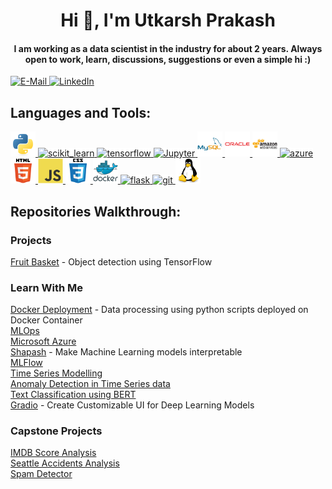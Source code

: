 <h1 align="center">Hi 👋, I'm Utkarsh Prakash</h1>
<h4 align="center">I am working as a data scientist in the industry for about 2 years. Always open to work, learn, discussions, suggestions or even a simple hi :) </h4>
<a href="mailto:utkarshprakash008@gmail.com"> <img src="https://www.vectorlogo.zone/logos/gmail/gmail-ar21.svg" alt="E-Mail" width="100" length="60" style="background-color:white"/> </a>
<a href="https://www.linkedin.com/in/utkarshprakash2911/"> <img src="https://www.vectorlogo.zone/logos/linkedin/linkedin-ar21.svg" alt="LinkedIn" width="100" length="60" style="background-color:white;"/> </a>

<h2 align="left">Languages and Tools:</h2>
<p align="left"> 
  <a href="https://www.python.org" target="_blank"> <img src="https://raw.githubusercontent.com/devicons/devicon/master/icons/python/python-original.svg" alt="python" width="40" height="40" style="background-color:white"/> </a> 
  <a href="https://scikit-learn.org/" target="_blank"> <img src="https://upload.wikimedia.org/wikipedia/commons/0/05/Scikit_learn_logo_small.svg" alt="scikit_learn" width="40" height="40" style="background-color:white"/> </a> 
  <a href="https://www.tensorflow.org" target="_blank"> <img src="https://www.vectorlogo.zone/logos/tensorflow/tensorflow-icon.svg" alt="tensorflow" width="40" height="40" style="background-color:white"/> </a> 
  <a href="https://jupyter.org/" target="_blank"> <img src="https://www.vectorlogo.zone/logos/jupyter/jupyter-icon.svg" alt="Jupyter" width="40" height="40" style="background-color:white"/> </a>
  <a href="https://www.mysql.com/" target="_blank"> <img src="https://raw.githubusercontent.com/devicons/devicon/master/icons/mysql/mysql-original-wordmark.svg" alt="mysql" width="40" height="40" style="background-color:white"/> </a> 
  <a href="https://www.oracle.com/" target="_blank"> <img src="https://raw.githubusercontent.com/devicons/devicon/master/icons/oracle/oracle-original.svg" alt="oracle" width="40" height="40" style="background-color:white"/> </a>
  <a href="https://aws.amazon.com" target="_blank"> <img src="https://raw.githubusercontent.com/devicons/devicon/master/icons/amazonwebservices/amazonwebservices-original-wordmark.svg" alt="aws" width="40" height="40" style="background-color:white"/> </a> 
  <a href="https://azure.microsoft.com/en-in/" target="_blank"> <img src="https://www.vectorlogo.zone/logos/microsoft_azure/microsoft_azure-icon.svg" alt="azure" width="40" height="40" style="background-color:white"/> </a> 
  <a href="https://www.w3.org/html/" target="_blank"> <img src="https://raw.githubusercontent.com/devicons/devicon/master/icons/html5/html5-original-wordmark.svg" alt="html5" width="40" height="40" style="background-color:white"/> </a> 
  <a href="https://developer.mozilla.org/en-US/docs/Web/JavaScript" target="_blank"> <img src="https://raw.githubusercontent.com/devicons/devicon/master/icons/javascript/javascript-original.svg" alt="javascript" width="40" height="40" style="background-color:white"/> </a> 
  <a href="https://www.w3schools.com/css/" target="_blank"> <img src="https://raw.githubusercontent.com/devicons/devicon/master/icons/css3/css3-original-wordmark.svg" alt="css3" width="40" height="40" style="background-color:white"/> </a> 
  <a href="https://www.docker.com/" target="_blank"> <img src="https://raw.githubusercontent.com/devicons/devicon/master/icons/docker/docker-original-wordmark.svg" alt="docker" width="40" height="40" style="background-color:white"/> </a> 
  <a href="https://flask.palletsprojects.com/" target="_blank"> <img src="https://www.vectorlogo.zone/logos/pocoo_flask/pocoo_flask-icon.svg" alt="flask" width="40" height="40" style="background-color:white"/> </a> 
  <a href="https://git-scm.com/" target="_blank"> <img src="https://www.vectorlogo.zone/logos/git-scm/git-scm-icon.svg" alt="git" width="40" height="40" style="background-color:white"/> </a> 
  <a href="https://www.linux.org/" target="_blank"> <img src="https://raw.githubusercontent.com/devicons/devicon/master/icons/linux/linux-original.svg" alt="linux" width="40" height="40" style="background-color:white"/> </a> </p>

<h2 align="left">Repositories Walkthrough:</h2>
<h3 align="left">Projects</h3>
<a href="https://github.com/utkarsh-prakash/Classic-Fruit-Object-Detection" target="_blank">Fruit Basket</a> - Object detection using TensorFlow<br>

<h3 align="left">Learn With Me</h3>
<a href="https://github.com/utkarsh-prakash/Docker-Python-Script" target="_blank">Docker Deployment</a> - Data processing using python scripts deployed on Docker Container<br>
<a href="https://github.com/utkarsh-prakash/MLOps-simple-start" target="_blank">MLOps</a><br>
<a href="https://github.com/utkarsh-prakash/Azure_AI" target="_blank">Microsoft Azure</a><br>
<a href="https://github.com/utkarsh-prakash/shapash" target="_blank">Shapash</a> - Make Machine Learning models interpretable<br>
<a href="https://github.com/utkarsh-prakash/MLFlow" target="_blank">MLFlow</a><br>
<a href="https://github.com/utkarsh-prakash/Time-Series-Modelling" target="_blank">Time Series Modelling</a><br>
<a href="https://github.com/utkarsh-prakash/Anamoly-Detection" target="_blank">Anomaly Detection in Time Series data</a><br>
<a href="https://github.com/utkarsh-prakash/Text-Classification-Using-BERT" target="_blank">Text Classification using BERT</a><br>
<a href="https://github.com/utkarsh-prakash/Gradio" target="_blank">Gradio</a> - Create Customizable UI for Deep Learning Models<br>

<h3 align="left">Capstone Projects</h3>
<a href="https://github.com/utkarsh-prakash/IMDB-Analysis" target="_blank">IMDB Score Analysis</a><br>
<a href="https://github.com/utkarsh-prakash/Seatle-Accidents" target="_blank">Seattle Accidents Analysis</a><br>
<a href="https://github.com/utkarsh-prakash/Spam-Detector" target="_blank">Spam Detector</a><br>
